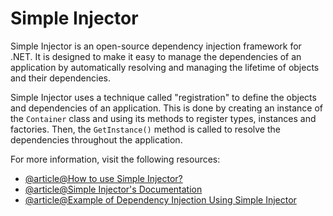 # Simple Injector

Simple Injector is an open-source dependency injection framework for .NET. It is designed to make it easy to manage the dependencies of an application by automatically resolving and managing the lifetime of objects and their dependencies.

Simple Injector uses a technique called "registration" to define the objects and dependencies of an application. This is done by creating an instance of the `Container` class and using its methods to register types, instances and factories. Then, the `GetInstance()` method is called to resolve the dependencies throughout the application.

For more information, visit the following resources:

- [@article@How to use Simple Injector?](https://www.infoworld.com/article/3636242/how-to-use-simple-injector-in-aspnet-core-mvc.html)
- [@article@Simple Injector's Documentation](https://docs.simpleinjector.org/en/latest/)
- [@article@Example of Dependency Injection Using Simple Injector](https://www.c-sharpcorner.com/UploadFile/4d9083/dependency-injection-using-simple-injector/)
